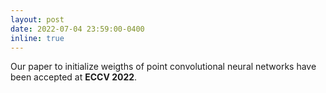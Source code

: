 ```yaml
---
layout: post
date: 2022-07-04 23:59:00-0400
inline: true
---
```


Our paper to initialize weigths of point convolutional neural networks have been accepted at **ECCV 2022**.